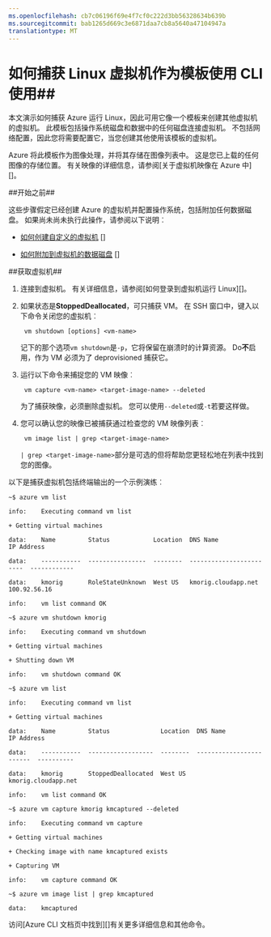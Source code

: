 ```yaml
---
ms.openlocfilehash: cb7c06196f69e4f7cf0c222d3bb56328634b639b
ms.sourcegitcommit: bab1265d669c3e6871daa7cb8a5640a47104947a
translationtype: MT
---
```

<properties
    pageTitle="捕获映像运行 Linux 使用 CLI 的虚拟机"
    description="了解如何捕获运行 Linux Azure 虚拟机 (VM) 映像。"
    services="virtual-machines"
    documentationCenter=""
    authors="karthmut"
    manager="timlt"
    editor="tysonn"/>

<tags
    ms.service="virtual-machines"
    ms.workload="infrastructure-services"
    ms.tgt_pltfrm="vm-linux"
    ms.devlang="na"
    ms.topic="article"
    ms.date="02/20/2015"
    ms.author="karthmut"/>




# 如何捕获 Linux 虚拟机作为模板使用 CLI 使用##



本文演示如何捕获 Azure 运行 Linux，因此可用它像一个模板来创建其他虚拟机的虚拟机。 此模板包括操作系统磁盘和数据中的任何磁盘连接虚拟机。 不包括网络配置，因此您将需要配置它，当您创建其他使用该模板的虚拟机。



Azure 将此模板作为图像处理，并将其存储在图像列表中。 这是您已上载的任何图像的存储位置。 有关映像的详细信息，请参阅[关于虚拟机映像在 Azure 中] []。



##开始之前##



这些步骤假定已经创建 Azure 的虚拟机并配置操作系统，包括附加任何数据磁盘。 如果尚未尚未执行此操作，请参阅以下说明︰



- [如何创建自定义的虚拟机] []

- [如何附加到虚拟机的数据磁盘] []



##获取虚拟机##



1. 连接到虚拟机。 有关详细信息，请参阅[如何登录到虚拟机运行 Linux][]。



2. 如果状态是**StoppedDeallocated**，可只捕获 VM。 在 SSH 窗口中，键入以下命令关闭您的虚拟机︰



        vm shutdown [options] <vm-name>



    记下的那个选项`vm shutdown`是`-p`，它将保留在崩溃时的计算资源。 Do**不**启用，作为 VM 必须为了 deprovisioned 捕获它。



3. 运行以下命令来捕捉您的 VM 映像︰



        vm capture <vm-name> <target-image-name> --deleted



    为了捕获映像，必须删除虚拟机。 您可以使用`--deleted`或`-t`若要这样做。



4. 您可以确认您的映像已被捕获通过检查您的 VM 映像列表︰



        vm image list | grep <target-image-name>



    `| grep <target-image-name>`部分是可选的但将帮助您更轻松地在列表中找到您的图像。



以下是捕获虚拟机包括终端输出的一个示例演练︰


    ~$ azure vm list

    info:    Executing command vm list

    + Getting virtual machines

    data:    Name         Status            Location  DNS Name                  IP Address

    data:    -----------  ----------------  --------  ------------------------  ------------

    data:    kmorig       RoleStateUnknown  West US   kmorig.cloudapp.net       100.92.56.16

    info:    vm list command OK

    ~$ azure vm shutdown kmorig

    info:    Executing command vm shutdown

    + Getting virtual machines

    + Shutting down VM

    info:    vm shutdown command OK

    ~$ azure vm list

    info:    Executing command vm list

    + Getting virtual machines

    data:    Name         Status              Location  DNS Name                  IP Address

    data:    -----------  ------------------  --------  ------------------------  ----------

    data:    kmorig       StoppedDeallocated  West US   kmorig.cloudapp.net

    info:    vm list command OK

    ~$ azure vm capture kmorig kmcaptured --deleted

    info:    Executing command vm capture

    + Getting virtual machines

    + Checking image with name kmcaptured exists

    + Capturing VM

    info:    vm capture command OK

    ~$ azure vm image list | grep kmcaptured

    data:    kmcaptured



访问[Azure CLI 文档页中找到][]有关更多详细信息和其他命令。


[Azure CLI 文档页]: ../virtual-machines-command-line-tools.md

[如何登录到运行 Linux 的虚拟机]: virtual-machines-linux-how-to-log-on.md

[有关在 Azure 中的虚拟机映像]: http://msdn.microsoft.com/library/azure/dn790290.aspx

[如何创建自定义的虚拟机]: virtual-machines-create-custom.md

[如何附加到虚拟机的数据磁盘]: storage-windows-attach-disk.md
 